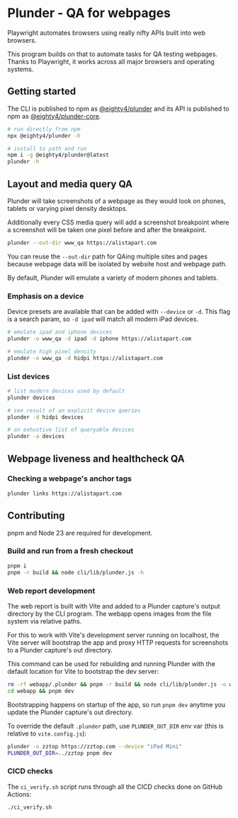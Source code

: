 # Plunder - QA for webpages

Playwright automates browsers using really nifty APIs built into web browsers.

This program builds on that to automate tasks for QA testing webpages.
Thanks to Playwright, it works across all major browsers and operating systems.

## Getting started

The CLI is published to npm as [@eighty4/plunder](https://www.npmjs.com/package/@eighty4/plunder)
and its API is published to npm as [@eighty4/plunder-core](https://www.npmjs.com/package/@eighty4/plunder-core).

```bash
# run directly from npm
npx @eighty4/plunder -h

# install to path and run
npm i -g @eighty4/plunder@latest
plunder -h
```

## Layout and media query QA

Plunder will take screenshots of a webpage as they would look on phones, tablets
or varying pixel density desktops.

Additionally every CSS media query will add a screenshot breakpoint where
a screenshot will be taken one pixel before and after the breakpoint.

```bash
plunder --out-dir www_qa https://alistapart.com
```

You can reuse the `--out-dir` path for QAing multiple sites and pages
because webpage data will be isolated by website host and webpage path.

By default, Plunder will emulate a variety of modern phones and tablets.

### Emphasis on a device

Device presets are available that can be added with `--device` or `-d`.
This flag is a search param, so `-d ipad` will match all modern iPad devices.

```bash
# emulate ipad and iphone devices
plunder -o www_qa -d ipad -d iphone https://alistapart.com

# emulate high pixel density
plunder -o www_qa -d hidpi https://alistapart.com
```

### List devices

```bash
# list modern devices used by default
plunder devices

# see result of an explicit device queries
plunder -d hidpi devices

# an exhustive list of queryable devices
plunder -a devices
```

## Webpage liveness and healthcheck QA

### Checking a webpage's anchor tags

```bash
plunder links https://alistapart.com
```

## Contributing

pnpm and Node 23 are required for development.

### Build and run from a fresh checkout

```bash
pnpm i
pnpm -r build && node cli/lib/plunder.js -h
```

### Web report development

The web report is built with Vite and added to a Plunder capture's output directory by the CLI program.
The webapp opens images from the file system via relative paths.

For this to work with Vite's development server running on localhost, the Vite server will bootstrap the app and proxy HTTP requests for screenshots to a Plunder capture's out directory.

This command can be used for rebuilding and running Plunder with the default location for Vite to bootstrap the dev server:

```bash
rm -rf webapp/.plunder && pnpm -r build && node cli/lib/plunder.js -o webapp/.plunder https://alistapart.com --device "iPad Mini"
cd webapp && pnpm dev
```

Bootstrapping happens on startup of the app, so run `pnpm dev` anytime you update the Plunder capture's out directory.

To override the default `.plunder` path, use `PLUNDER_OUT_DIR` env var (this is relative to `vite.config.js`):

```bash
plunder -o zztop https://zztop.com --device "iPad Mini"
PLUNDER_OUT_DIR=../zztop pnpm dev
```

### CICD checks

The `ci_verify.sh` script runs through all the CICD checks done on GitHub Actions:

```bash
./ci_verify.sh
```
